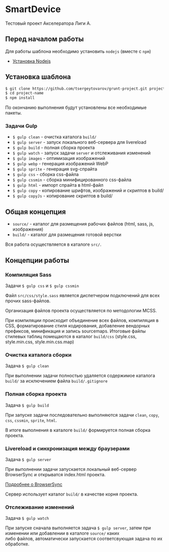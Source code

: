 # SmartDevice
Тестовый проект Акселератора Лиги А.

## Перед началом работы

Для работы шаблона необходимо установить `nodejs` (вместе с `npm`)

- [Установка Nodejs](https://github.com/joyent/node/wiki/Installing-Node.js-via-package-manager "Installing Node.js via package manager")

## Установка шаблона

``` sh
$ git clone https://github.com/tsergeytovarov/grunt-project.git project-name
$ cd project-name
$ npm install
```

По окончанию выполнения будут установлены все необходимые пакеты.


### Задачи Gulp

 - `$ gulp clean` - очистка каталога `build/`
 - `$ gulp server` - запуск локального веб-сервера для livereload
 - `$ gulp build` - полная сборка проекта
 - `$ gulp watch` - запуск задачи `server` и отслеживания изменений
 - `$ gulp images` - оптимизация изображений
 - `$ gulp webp` - генерация изображений WebP
 - `$ gulp sprite` - генерация svg-спрайта
 - `$ gulp css` - сборка css-файла
 - `$ gulp cssmin` - сборка минифицированного css-файла
 - `$ gulp html` - импорт спрайта в html-файл
 - `$ gulp copy` - копирование шрифтов, изображений и скриптов в build/
 - `$ gulp copyJs` - копирование скриптов в build/

## Общая концепция

- `source/` - каталог для размещения рабочих файлов (html, sass, js, изображения)
- `build/` - каталог для размещения готовой верстки

Вся работа осуществляется в каталоге `src/`.

## Концепции работы


### Компиляция Sass

Задачи `$ gulp css` и `$ gulp cssmin`

Файл `src/css/style.sass` является диспетчером подключений для всех прочих sass-файлов.

Организация файлов проекта осуществляется по методологии MCSS.

При компиляции происходит объединение всех файлов, компиляция в CSS, форматирование стиля кодирования, добавление вендорных префиксов, минификация и запись sourcemaps.
Итоговые файлы стилевых таблиц помещаются в каталог `build/css` (style.css, style.min.css, style.min.css.map)

### Очистка каталога сборки

Задача `$ gulp clean`

При выполнении задачи полностью удаляется содержимое каталога `build/` за исключением файла `build/.gitignore`

### Полная сборка проекта

Задача `$ gulp build`

При запуске задачи последовательно выполняются задачи  `clean`, `copy`, `css`, `cssmin`, `sprite`, `html`.

В итоге выполнения в каталоге `build/` формируется полная сборка проекта.

### Livereload и синхронизация между браузерами

Задача `$ gulp server`

При выполнении задачи запускается локальный веб-сервер BrowserSync и открыватся index.html проекта.  

[Подробнее о BrowserSync](http://www.browsersync.io/ "Подробнее о BrowserSync")  

Сервер использует каталог `build/` в качестве корня проекта.

### Отслеживание изменений

Задача `$ gulp watch`

При запуске сначала выполняется задача `$ gulp server`, затем при изменении или добавлении в каталоге `source/` каких  
либо файлов, автоматически запускается соответсвующая задача по их обработке.
